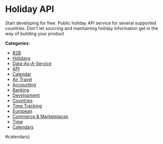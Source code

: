 # Holiday API


Start developing for free. Public holiday API service for several supported countries.  Don't let sourcing and maintaining holiday information get in the way of building your product



**Categories**:
- [B2B](https://github.com/apis-list/apis-list#b2b)
- [Holidays](https://github.com/apis-list/apis-list#holidays)
- [Data-As-A-Service](https://github.com/apis-list/apis-list#data-as-a-service)
- [API](https://github.com/apis-list/apis-list#api)
- [Calendar](https://github.com/apis-list/apis-list#calendar)
- [Air Travel](https://github.com/apis-list/apis-list#air-travel)
- [Accounting](https://github.com/apis-list/apis-list#accounting)
- [Banking](https://github.com/apis-list/apis-list#banking)
- [Development](https://github.com/apis-list/apis-list#development)
- [Countries](https://github.com/apis-list/apis-list#countries)
- [Time Tracking](https://github.com/apis-list/apis-list#time-tracking)
- [European](https://github.com/apis-list/apis-list#european)
- [Commerce & Marketplaces](https://github.com/apis-list/apis-list#commerce-and-marketplaces)
- [Time](https://github.com/apis-list/apis-list#time)
- [Calendars](https://github.com/apis-list/apis-list#calendars)



#calendars)



